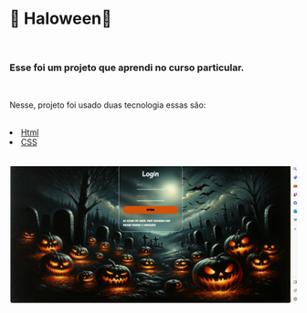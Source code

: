 <h1>🎃 Haloween🎃 </h1>
<br>
<h3>Esse foi um projeto que aprendi no curso particular.</h3>
<br>
<p>Nesse, projeto foi usado duas tecnologia essas são:</p>
<br>
<u>
  <li>Html</li>
  <li>CSS</li>
</u>
<br>
<br>
 <img src="https://github.com/Priscilag2/halloween/blob/master/2023-11-28%20(2).png?raw=true">
 <br>
 <br>
 

